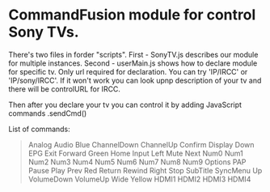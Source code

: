 CommandFusion module for control Sony TVs.
=========

There's two files in forder "scripts".
First - SonyTV.js describes our module for multiple instances.
Second - userMain.js shows how to declare module for specific tv.
Only url required for declaration. You can try 'IP/IRCC' or 'IP/sony/IRCC'. If it won't work you can look upnp description of your tv and there will be controlURL for IRCC.

Then after you declare your tv you can control it by adding JavaScript commands <your instance>.sendCmd(<cmdName>)

List of commands:

> Analog
> Audio
> Blue
> ChannelDown
> ChannelUp
> Confirm
> Display
> Down
> EPG
> Exit
> Forward
> Green
> Home
> Input
> Left
> Mute
> Next
> Num0
> Num1
> Num2
> Num3
> Num4
> Num5
> Num6
> Num7
> Num8
> Num9
> Options
> PAP
> Pause
> Play
> Prev
> Red
> Return
> Rewind
> Right
> Stop
> SubTitle
> SyncMenu
> Up
> VolumeDown
> VolumeUp
> Wide
> Yellow
> HDMI1
> HDMI2
> HDMI3
> HDMI4
